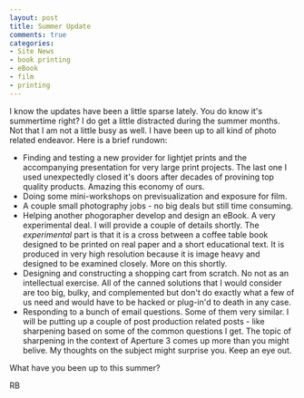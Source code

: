 ```yaml
---
layout: post
title: Summer Update
comments: true
categories:
- Site News
- book printing
- eBook
- film
- printing
---
```

I know the updates have been a little sparse lately. You do know it's summertime right? I do get a little distracted during the summer months. Not that I am not a little busy as well. I have been up to all kind of photo related endeavor. Here is a brief rundown:
<ul>
	<li>Finding and testing a new provider for lightjet prints and the accompanying presentation for very large print projects. The last one I used unexpectedly closed it's doors after decades of provining top quality products. Amazing this economy of ours.</li>
	<li>Doing some mini-workshops on previsualization and exposure for film.</li>
	<li>A couple small photography jobs - no big deals but still time consuming.</li>
	<li>Helping another phogorapher develop and design an eBook. A very experimental deal. I will provide a couple of details shortly. The <em>experimental</em> part is that it is a cross between a coffee table book designed to be printed on real paper and a short educational text. It is produced in very high resolution because it is image heavy and designed to be examined closely. More on this shortly.</li>
	<li>Designing and constructing a shopping cart from scratch. No not as an intellectual exercise. All of the canned solutions that I would consider are too big, bulky, and complemented but don't do exactly what a few of us need and would have to be hacked or plug-in'd to death in any case.</li>
	<li>Responding to a bunch of email questions. Some of them very similar. I will be putting up a couple of post production related posts - like sharpening based on some of the common questions I get. The topic of sharpening in the context of Aperture 3 comes up more than you might belive. My thoughts on the subject might surprise you. Keep an eye out.</li>
</ul>
What have you been up to this summer?

RB